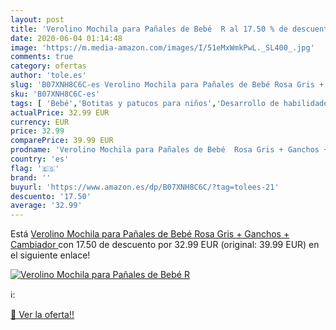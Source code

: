 ```yaml
---
layout: post
title: 'Verolino Mochila para Pañales de Bebé  R al 17.50 % de descuento'
date: 2020-06-04 01:14:48
image: 'https://m.media-amazon.com/images/I/51eMxWmkPwL._SL400_.jpg'
comments: true
category: ofertas
author: 'tole.es'
slug: 'B07XNH8C6C-es Verolino Mochila para Pañales de Bebé Rosa Gris + Ganchos...'
sku: 'B07XNH8C6C-es'
tags: [ 'Bebé','Botitas y patucos para niños','Desarrollo de habilidades motoras','Juguetes','Juguetes para Bebés y primera infancia','Juguetes para apilar y encajar','Juguetes y juegos','Lactancia y alimentación','Recipientes para comida','Zapatos','Zapatos para bebés','Zapatos para niños','Zapatos y complementos','bebé','pañales', ]
actualPrice: 32.99 EUR
currency: EUR
price: 32.99
comparePrice: 39.99 EUR
prodname: 'Verolino Mochila para Pañales de Bebé  Rosa Gris + Ganchos + Cambiador '
country: 'es'
flag: '🇪🇸'
brand: ''
buyurl: 'https://www.amazon.es/dp/B07XNH8C6C/?tag=tolees-21'
descuento: '17.50'
average: '32.99'
---
```


Está [Verolino Mochila para Pañales de Bebé  Rosa Gris + Ganchos + Cambiador ](https://www.amazon.es/dp/B07XNH8C6C/?tag=tolees-21) con 17.50 de descuento por 32.99 EUR (original: 39.99 EUR) en el siguiente enlace!

[![Verolino Mochila para Pañales de Bebé  R](https://m.media-amazon.com/images/I/51eMxWmkPwL._SL400_.jpg)](https://www.amazon.es/dp/B07XNH8C6C/?tag=tolees-21)

ℹ️:


[🛒 Ver la oferta!!](https://www.amazon.es/dp/B07XNH8C6C/?tag=tolees-21)
